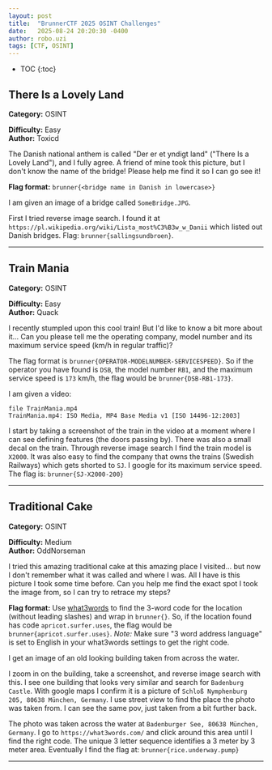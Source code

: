 ```yaml
---
layout: post
title:  "BrunnerCTF 2025 OSINT Challenges"
date:   2025-08-24 20:20:30 -0400
author: robo.uzi
tags: [CTF, OSINT]
---
```

* TOC
{:toc}

## There Is a Lovely Land
**Category:** OSINT

**Difficulty:** Easy  
**Author:** Toxicd

The Danish national anthem is called "Der er et yndigt land" ("There Is a Lovely Land"), and I fully agree. A friend of mine took this picture, but I don't know the name of the bridge! Please help me find it so I can go see it!

**Flag format:** `brunner{<bridge name in Danish in lowercase>}`

I am given an image of a bridge called `SomeBridge.JPG`.

First I tried reverse image search. I found it at `https://pl.wikipedia.org/wiki/Lista_most%C3%B3w_w_Danii` which listed out Danish bridges. Flag: `brunner{sallingsundbroen}`.

___

## Train Mania
**Category:** OSINT

**Difficulty:** Easy  
**Author:** Quack

I recently stumpled upon this cool train! But I'd like to know a bit more about it... Can you please tell me the operating company, model number and its maximum service speed (km/h in regular traffic)?

The flag format is `brunner{OPERATOR-MODELNUMBER-SERVICESPEED}`. So if the operator you have found is `DSB`, the model number `RB1`, and the maximum service speed is `173` km/h, the flag would be `brunner{DSB-RB1-173}`.

I am given a video: 
```shell
file TrainMania.mp4  
TrainMania.mp4: ISO Media, MP4 Base Media v1 [ISO 14496-12:2003]
```

I start by taking a screenshot of the train in the video at a moment where I can see defining  features (the doors passing by). There was also a small decal on the train. Through reverse image search I find the train model is `X2000`. It was also easy to find the company that owns the trains (Swedish Railways) which gets shorted to `SJ`. I google for its maximum service speed. The flag is: `brunner{SJ-X2000-200}`

___

## Traditional Cake
**Category:** OSINT

**Difficulty:** Medium  
**Author:** OddNorseman

I tried this amazing traditional cake at this amazing place I visited... but now I don't remember what it was called and where I was. All I have is this picture I took some time before. Can you help me find the exact spot I took the image from, so I can try to retrace my steps?

**Flag format:** Use [what3words](https://what3words.com/) to find the 3-word code for the location (without leading slashes) and wrap in `brunner{}`. So, if the location found has code `apricot.surfer.uses`, the flag would be `brunner{apricot.surfer.uses}`. _Note:_ Make sure "3 word address language" is set to English in your what3words settings to get the right code.

I get an image of an old looking building taken from across the water.

I zoom in on the building, take a screenshot, and reverse image search with this. I see one building that looks very similar and search for `Badenburg Castle`. With google maps I confirm it is a picture of `Schloß Nymphenburg 205, 80638 München, Germany`. I use street view to find the place the photo was taken from. I can see the same pov, just taken from a bit further back.

The photo was taken across the water at `Badenburger See, 80638 München, Germany`. I go to `https://what3words.com/` and click around this area until I find the right code. The unique 3 letter sequence identifies a 3 meter by 3 meter area. Eventually I find the flag at: `brunner{rice.underway.pump}`

___

